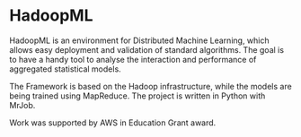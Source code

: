 HadoopML
========

HadoopML is an environment for Distributed Machine Learning, which allows easy deployment and validation of standard algorithms. The goal is to have a handy tool to analyse the interaction and performance of aggregated statistical models. 

The Framework is based on the Hadoop infrastructure, while the models are being trained using MapReduce.
The project is written in Python with MrJob.

Work was supported by AWS in Education Grant award.
